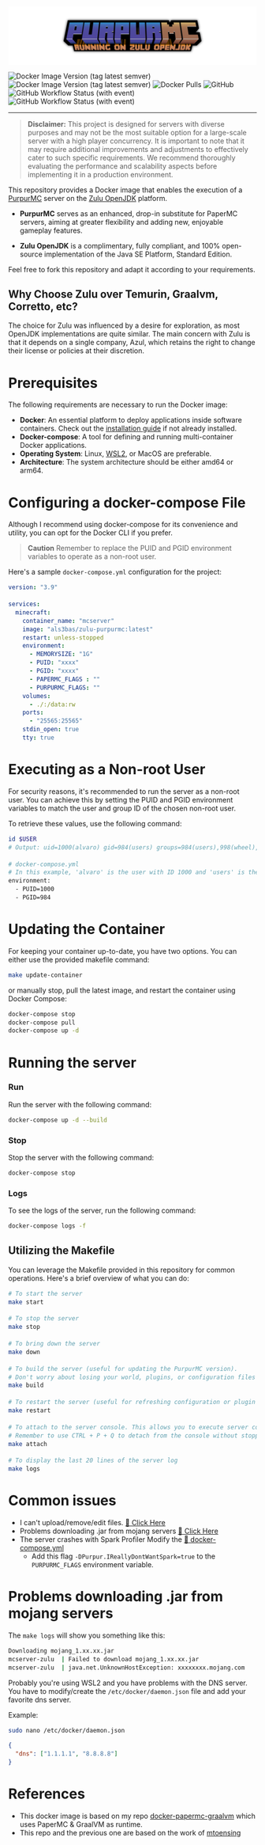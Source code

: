 <img src="https://github.com/als3bas/docker-purpurmc-zulu/blob/main/assets/logo_margins.png?raw=true" align="center" />


![Docker Image Version (tag latest semver)](https://img.shields.io/docker/v/als3bas/zulu-purpurmc/latest?label=latest&style=for-the-badge)
![Docker Image Version (tag latest semver)](https://img.shields.io/docker/v/als3bas/zulu-purpurmc/preview?label=preview&style=for-the-badge)
![Docker Pulls](https://img.shields.io/docker/pulls/als3bas/zulu-purpurmc?style=for-the-badge)
![GitHub](https://img.shields.io/github/license/als3bas/docker-purpurmc-zulu?style=for-the-badge)
![GitHub Workflow Status (with event)](https://img.shields.io/github/actions/workflow/status/als3bas/docker-purpurmc-zulu/stable.yml?label=stable%20build&style=for-the-badge)
![GitHub Workflow Status (with event)](https://img.shields.io/github/actions/workflow/status/als3bas/docker-purpurmc-zulu/experimental.yml?label=preview%20build&style=for-the-badge)

----

> **Disclaimer:** This project is designed for servers with diverse purposes and may not be the most suitable option for a large-scale server with a high player concurrency. It is important to note that it may require additional improvements and adjustments to effectively cater to such specific requirements. We recommend thoroughly evaluating the performance and scalability aspects before implementing it in a production environment.


This repository provides a Docker image that enables the execution of a [PurpurMC](https://purpurmc.org) server on the [Zulu OpenJDK](https://www.azul.com/downloads) platform. 

- **PurpurMC** serves as an enhanced, drop-in substitute for PaperMC servers, aiming at greater flexibility and adding new, enjoyable gameplay features.
  
- **Zulu OpenJDK** is a complimentary, fully compliant, and 100% open-source implementation of the Java SE Platform, Standard Edition.

Feel free to fork this repository and adapt it according to your requirements.

## Why Choose Zulu over Temurin, Graalvm, Corretto, etc?
The choice for Zulu was influenced by a desire for exploration, as most OpenJDK implementations are quite similar. The main concern with Zulu is that it depends on a single company, Azul, which retains the right to change their license or policies at their discretion.


# Prerequisites
The following requirements are necessary to run the Docker image:

* **Docker**: An essential platform to deploy applications inside software containers. Check out the [installation guide](https://docs.docker.com/desktop/) if not already installed.
* **Docker-compose**: A tool for defining and running multi-container Docker applications. 
* **Operating System**: Linux, [WSL2](https://learn.microsoft.com/en-us/windows/wsl/install), or MacOS are preferable.
* **Architecture**: The system architecture should be either amd64 or arm64.

# Configuring a docker-compose File
Although I recommend using docker-compose for its convenience and utility, you can opt for the Docker CLI if you prefer.

> **Caution**
> Remember to replace the PUID and PGID environment variables to operate as a non-root user.

Here's a sample `docker-compose.yml` configuration for the project:

```yml
version: "3.9"

services:
  minecraft:
    container_name: "mcserver"
    image: "als3bas/zulu-purpurmc:latest"
    restart: unless-stopped
    environment:
      - MEMORYSIZE: "1G"
      - PUID: "xxxx"
      - PGID: "xxxx"
      - PAPERMC_FLAGS : ""
      - PURPURMC_FLAGS: ""
    volumes:
      - ./:/data:rw
    ports:
      - "25565:25565"
    stdin_open: true
    tty: true
```

# Executing as a Non-root User

For security reasons, it's recommended to run the server as a non-root user. You can achieve this by setting the PUID and PGID environment variables to match the user and group ID of the chosen non-root user.

To retrieve these values, use the following command:

```sh
id $USER
# Output: uid=1000(alvaro) gid=984(users) groups=984(users),998(wheel),973(docker)

# docker-compose.yml
# In this example, 'alvaro' is the user with ID 1000 and 'users' is the group with ID 984.
environment:
  - PUID=1000
  - PGID=984
```

# Updating the Container

For keeping your container up-to-date, you have two options. You can either use the provided makefile command:

```sh
make update-container
```
or manually stop, pull the latest image, and restart the container using Docker Compose:
```sh
docker-compose stop
docker-compose pull
docker-compose up -d
```

# Running the server

### Run
Run the server with the following command:

```sh
docker-compose up -d --build
```

### Stop
Stop the server with the following command:

```sh
docker-compose stop
``` 

### Logs
To see the logs of the server, run the following command:

```sh
docker-compose logs -f 
```

## Utilizing the Makefile 
You can leverage the Makefile provided in this repository for common operations. Here's a brief overview of what you can do:

```sh
# To start the server
make start

# To stop the server
make stop

# To bring down the server
make down

# To build the server (useful for updating the PurpurMC version). 
# Don't worry about losing your world, plugins, or configuration files — they are safe.
make build

# To restart the server (useful for refreshing configuration or plugin files)
make restart

# To attach to the server console. This allows you to execute server commands like /op, /reload, etc.
# Remember to use CTRL + P + Q to detach from the console without stopping the server
make attach

# To display the last 20 lines of the server log
make logs
```


# Common issues

* I can't upload/remove/edit files. [🔎 Click Here](#Executing-as-a-Non-root-User)
* Problems downloading .jar from mojang servers [🔎 Click Here](#Problems-downloading-jar-from-mojang-servers)
* The server crashes with Spark Profiler Modify the [🔎 docker-compose.yml](#Configuring-a-docker-compose-File)
  * Add this flag `-DPurpur.IReallyDontWantSpark=true` to the `PURPURMC_FLAGS` environment variable.


#  Problems downloading .jar from mojang servers

The `make logs` will show you something like this:

```sh
Downloading mojang_1.xx.xx.jar
mcserver-zulu  | Failed to download mojang_1.xx.xx.jar
mcserver-zulu  | java.net.UnknownHostException: xxxxxxxx.mojang.com
```

Probably you're using WSL2 and you have problems with the DNS server.
You have to modify/create the `/etc/docker/daemon.json` file and add your favorite dns server.

Example:
```sh
sudo nano /etc/docker/daemon.json
```
```json
{
  "dns": ["1.1.1.1", "8.8.8.8"]
}
```

# References
* This docker image is based on my repo [docker-papermc-graalvm](https://github.com/als3bas/docker-papermc-graalvm) which uses PaperMC & GraalVM as runtime.
* This repo and the previous one are based on the work of [mtoensing](https://github.com/mtoensing/Docker-Minecraft-PaperMC-Server)

